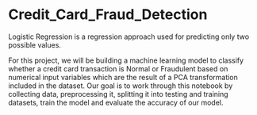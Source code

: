 # Credit_Card_Fraud_Detection
Logistic Regression is a regression approach used for predicting only two possible values.

For this project, we will be building a machine learning model to classify whether a credit card transaction is Normal or Fraudulent based on numerical input variables which are the result of a PCA transformation included in the dataset. Our goal is to work through this notebook by collecting data, preprocessing it, splitting it into testing and training datasets, train the model and evaluate the accuracy of our model.
